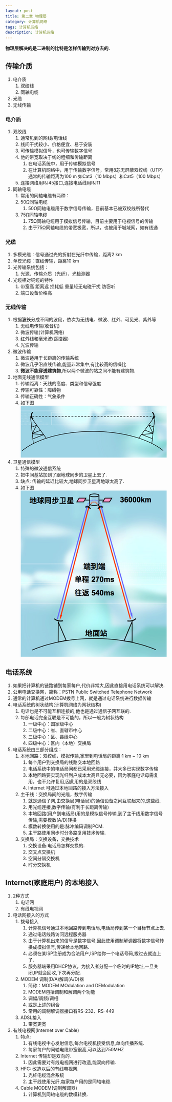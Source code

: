```yaml
---
layout: post
title: 第二章 物理层
category: 计算机网络
tags: 计算机网络
description: 计算机网络
---
```


**物理层解决的是二进制的比特是怎样传输到对方去的.**

## 传输介质
1. 电介质
    1. 双绞线
    2. 同轴电缆
2. 光缆
3. 无线传输

### 电介质
1. 双绞线
    1. 通常见到的网线/电话线
    2. 线间干扰较小、价格便宜、易于安装
    3. 可传输模拟信号，也可传输数字信号
    4. 他的带宽取决于线的粗细和传输距离
        1. 在电话系统中，用于传输模拟信号
        2. 在计算机网络中，用于传输数字信号，常用8芯无屏蔽双绞线（UTP）通常的传输距离为100 m     如Cat3（10 Mbps）和Cat5（100 Mbps）
    5. 连接网络用RJ45接口,连接电话线用RJ11
2. 同轴电缆
    1. 常用的同轴电缆有两种：
    2. 50Ω同轴电缆
        1. 50Ω同轴电缆用于数字信号传输，目前基本已被双绞线所替代
    3. 75Ω同轴电缆
        1. 75Ω同轴电缆用于模拟信号传输，目前主要用于电视信号的传输
        2. 由于75Ω同轴电缆的带宽极宽，所以，也被用于城域网，如有线通
        
### 光缆
1. 多模光缆：信号通过光的折射在光纤中传输，距离2 km
2. 单模光缆：直线传输，距离10 km
3. 光传输系统包括：
    1. 光源、传输介质（光纤）、光检测器
4. 光缆相对铜缆的特性 
    1. 带宽高   距离远   损耗低   重量轻无电磁干扰   防窃听
    2. 端口设备价格高
    
### 无线传输
1. 根据**波长**分成不同的波段，依次为无线电、微波、红外、可见光、紫外等 
    1. 无线电传输(收音机)
    2. 微波传输(计算机网络) 
    3. 红外线和毫米波(遥控器) 
    4. 光波传输    
2. 微波传输
    1. 微波适用于长距离的传输系统
    2. 微波几乎沿直线传输,能量非常集中,有比较高的信噪比
    3. **微波不能穿透建筑物**,所以两个微波的站之间不能有建筑物.
3. 地面无线通信模型
    1. 传输距离：天线的高度、类型和信号强度 
    2. 传输可靠性：障碍物
    3. 传输正确性：气象条件
    4. 如下图
        ![图1](https://raw.githubusercontent.com/zhoghua123/imgsBed/master/PCNet11.png)
4. 卫星通信模型
    1. 特殊的微波通信系统
    2. 把中间基站加到了跟地球同步的卫星上去了.
    3. 缺点: 传输的延迟比较大,地球同步卫星离地球太高了.
    4. 如下图
        ![图1](https://raw.githubusercontent.com/zhoghua123/imgsBed/master/PCNet10.png)

## 电话系统
1. 如果把计算机的链路铺到每家每户,代价非常大,因此直接用电话系统可以解决.
2. 公用电话交换网，简称：PSTN Public Switched Telephone Network 
3. 通常的计算机通过MODEM拨号上网，就是通过电话系统进行数据传输 
4. 电话系统的树状结构(计算机网络为网状结构)
    1. 电话也是不可能互相连接的,他也是通过通信子网互联的.
    2. 每部电话完全互联是不可能的，所以一般为树状结构
        1. 一级中心：国家级中心
        2. 二级中心：省、直辖市中心
        3. 三级中心：区、县级中心
        4. 四级中心：区内（本地）交换局
5. 电话系统由三部分组成：
    1. 本地回路：双绞线，模拟传输,家里到电话局的距离:1 km ~ 10 km
        1. 每个用户到交换局的线路交本地回路
        2. 电话系统中的电话局间都已采用光缆连接，并大多已实现数字传输
        3. 本地回路要实现光纤到户成本太高且无必要，因为家庭电话毋需复用，也不允许复用,因此用的是双绞线
        4. Internet 可通过本地回路的接入方法接入
    2. 主干线：交换局间的光缆，数字传输
        1. 就是通信子网,由交换局(电话局)的通信设备之间互联起来的,这些线.
        2. 用光缆连接,数字传输(有利于长距离传输)
        3. 本地回路(用户到电话局)用的是模拟信号传输,到了主干线用数字信号传输,需要模数(A/D)转换
        4. 模数转换使用的是:脉冲编码调制PCM.
        5. 主干路使用同步时分多路复用技术传输.
    3. 交换局：交换设备，交换技术
        1. 交换设备:电话局怎样交换的.
        2. 交叉点交换机 
        3. 空间分隔交换机
        4. 时分交换机 

## Internet(家庭用户) 的本地接入
1. 2种方式
    1. 电话网
    2. 有线电视网
2. 电话网接入的方式 
    1. 拨号接入
        1. 计算机信号通过本地回路传到电话局,电话局传到某一个目标节点上去.
        2. 通过电话线路访问远程服务器
        3. 由于计算机出来的信号是数字信号,因此使用调制解调器将数字信号转换成模拟信号,传递给本地回路.
        4. 必须在某ISP注册成为合法用户,ISP给你一个电话号码,拨过去就连上了.
        5. 服务器端采用DHCP协议，为接入者分配一个临时的IP地址,一旦关闭,IP就会回收,下次再分配.
    3. MODEM 调制(D/A)解调(A/D)器
        1. 简称：MODEM MOdulation and DEModulation
        2. MODEM包括调制和解调两个功能
        3. 调幅/调频/调相
        4. 或是上述的组合
        5. 常用的调制解调器接口有RS-232、RS-449
    3. ADSL接入
        1. 带宽更宽
3. 有线电视网(Internet over Cable) 
    1. 特点: 
        1. 有线电视中心发射信息,每台电视机接受信息,单向传播系统.
        2. 每家每户的同轴电缆带宽很高,可以达到750MHZ
    2. Internet 传输却是双向的.
        1. 因此需要对有线电视网进行改造,能双向传输.
    3. HFC: 改造以后的有线电视网.
        1. 光纤电缆混合系统
        2. 主干线使用光纤,每家每户用的是同轴电缆.
    4. Cable MODEM(调制解调器)
        1. 计算机到同轴电缆的数模转换.


